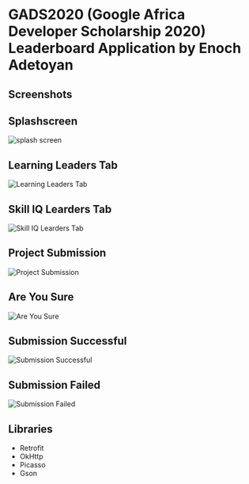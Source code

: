 # GADS2020 (Google Africa Developer Scholarship 2020) Leaderboard Application by Enoch Adetoyan

## Screenshots
## Splashscreen
![splash screen](image.jpg)

## Learning Leaders Tab
![Learning Leaders Tab](LearningLeaders.png)

## Skill IQ Learders Tab
![Skill IQ Learders Tab](SkillIQ.png)

## Project Submission
![Project Submission](ProjectSubmission.png)

## Are You Sure
![Are You Sure](AreYouSure.png)

## Submission Successful
![Submission Successful](SubmissionSuccessful.png)

## Submission Failed
![Submission Failed](SubmissionFailed.png)

## Libraries
- Retrofit
- OkHttp
- Picasso
- Gson